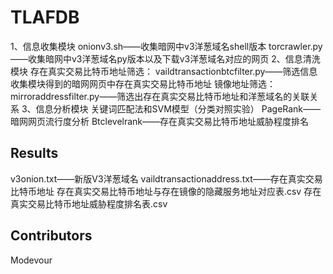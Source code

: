 # TLAFDB
1、信息收集模块
onionv3.sh——收集暗网中v3洋葱域名shell版本
torcrawler.py——收集暗网中v3洋葱域名py版本以及下载v3洋葱域名对应的网页
2、信息清洗模块
存在真实交易比特币地址筛选：
vaildtransactionbtcfilter.py——筛选信息收集模块得到的暗网网页中存在真实交易比特币地址
镜像地址筛选：
mirroraddressfilter.py——筛选出存在真实交易比特币地址和洋葱域名的关联关系
3、信息分析模块
关键词匹配法和SVM模型（分类对照实验）
PageRank——暗网网页流行度分析
Btclevelrank——存在真实交易比特币地址威胁程度排名

## Results
v3onion.txt——新版V3洋葱域名
vaildtransactionaddress.txt——存在真实交易比特币地址
存在真实交易比特币地址与存在镜像的隐藏服务地址对应表.csv
存在真实交易比特币地址威胁程度排名表.csv

## Contributors
Modevour
